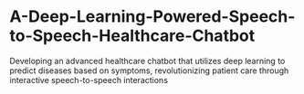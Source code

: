 # A-Deep-Learning-Powered-Speech-to-Speech-Healthcare-Chatbot
Developing an advanced healthcare chatbot that utilizes deep learning to predict diseases based on symptoms, revolutionizing patient care through interactive speech-to-speech interactions
